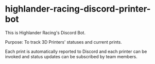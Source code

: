 # highlander-racing-discord-printer-bot

This is Highlander Racing's Discord Bot.

Purpose: To track 3D Printers' statuses and current prints.

Each print is automatically reported to Discord and each printer can be invoked and status updates can be subscribed by team members.